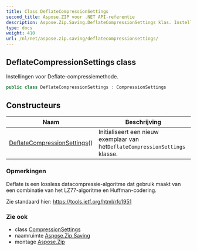 ```yaml
---
title: Class DeflateCompressionSettings
second_title: Aspose.ZIP voor .NET API-referentie
description: Aspose.Zip.Saving.DeflateCompressionSettings klas. Instellingen voor Deflatecompressiemethode.
type: docs
weight: 410
url: /nl/net/aspose.zip.saving/deflatecompressionsettings/
---
```

## DeflateCompressionSettings class

Instellingen voor Deflate-compressiemethode.

```csharp
public class DeflateCompressionSettings : CompressionSettings
```

## Constructeurs

| Naam | Beschrijving |
| --- | --- |
| [DeflateCompressionSettings](deflatecompressionsettings/)() | Initialiseert een nieuw exemplaar van het`DeflateCompressionSettings` klasse. |

### Opmerkingen

Deflate is een lossless datacompressie-algoritme dat gebruik maakt van een combinatie van het LZ77-algoritme en Huffman-codering.

Zie standaard hier: https://tools.ietf.org/html/rfc1951

### Zie ook

* class [CompressionSettings](../compressionsettings/)
* naamruimte [Aspose.Zip.Saving](../../aspose.zip.saving/)
* montage [Aspose.Zip](../../)


